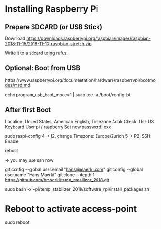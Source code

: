 # Installing Raspberry Pi

## Prepare SDCARD (or USB Stick)

Download
https://downloads.raspberrypi.org/raspbian/images/raspbian-2018-11-15/2018-11-13-raspbian-stretch.zip

Write it to a sdcard using rufus.

## Optional: Boot from USB

https://www.raspberrypi.org/documentation/hardware/raspberrypi/bootmodes/msd.md

echo program_usb_boot_mode=1 | sudo tee -a /boot/config.txt

## After first Boot
Location: United States, American English, Timezone Adak
Check: Use US Keyboard
User pi / raspberry
Set new password: xxx

sudo raspi-config
  4 -> I2, change Timezone: Europe/Zurich
  5 -> P2, SSH: Enable

reboot

-> you may use ssh now

git config --global user.email "hans@maerki.com"
git config --global user.name "Hans Maerki"
git clone  --depth 1 https://github.com/hmaerki/temp_stabilizer_2018.git

sudo bash -x ~pi/temp_stabilizer_2018/software_rpi/install_packages.sh

# Reboot to activate access-point
sudo reboot
